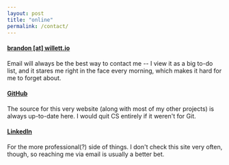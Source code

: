 ```yaml
---
layout: post
title: "online"
permalink: /contact/
---
```


#### [brandon [at] willett.io](mailto:brandon@willett.io)
Email will always be the best way to contact me -- I view it as a big to-do list, and it stares me right in the face every morning, which makes it hard for me to forget about.

#### [GitHub](https://github.com/pickledish)
The source for this very website (along with most of my other projects) is always up-to-date here. I would quit CS entirely if it weren't for Git.

#### [LinkedIn](https://linkedin.com/in/brandonwillett)
For the more professional(?) side of things. I don't check this site very often, though, so reaching me via email is usually a better bet.
